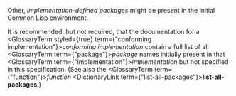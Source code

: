  



Other, *implementation-defined packages* might be present in the initial Common Lisp environment. 



It is recommended, but not required, that the documentation for a <GlossaryTerm styled={true} term={"conforming implementation"}><i>conforming implementation</i></GlossaryTerm> contain a full list of all <GlossaryTerm  term={"package"}><i>package</i></GlossaryTerm> names initially present in that <GlossaryTerm  term={"implementation"}><i>implementation</i></GlossaryTerm> but not specified in this specification. (See also the <GlossaryTerm  term={"function"}><i>function</i></GlossaryTerm> <DictionaryLink  term={"list-all-packages"}><b>list-all-packages</b></DictionaryLink>.) 







 



 



